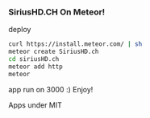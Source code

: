 ### SiriusHD.CH On Meteor!
deploy 
```bash
curl https://install.meteor.com/ | sh
meteor create SiriusHD.ch
cd siriusHD.ch
meteor add http
meteor
```
app run on 3000 :)
Enjoy!

Apps under MIT